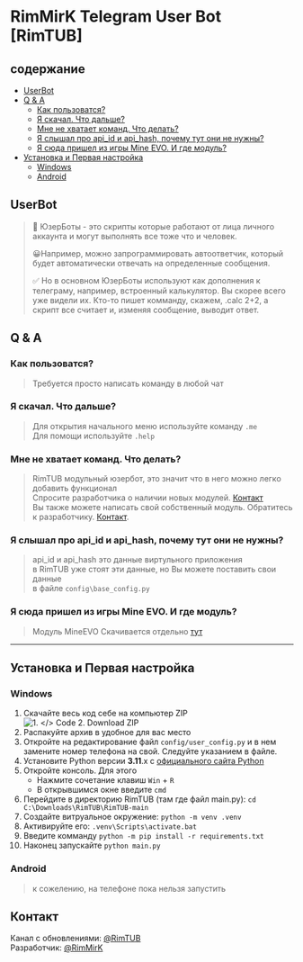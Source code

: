 # RimMirK Telegram User Bot [RimTUB]

## содержание
 + [UserBot](#UserBot)
 + [Q & A](#q--a)
     - [Как пользоватся?](#как-пользоватся)
     - [Я скачал. Что дальше?](#я-скачал-что-дальше)
     - [Мне не хватает команд. Что делать?](#мне-не-хватает-команд-что-делать)
     - [Я слышал про api_id и api_hash, почему тут они не нужны?](#я-слышал-про-api_id-и-api_hash-почему-тут-они-не-нужны)
     - [Я сюда пришел из игры Mine EVO. И где модуль?](#я-сюда-пришел-из-игры-mine-evo-и-где-модуль)
 + [Установка и Первая настройка](#установка-и-первая-настройка)
   - [Windows](#windows)
   - [Android](#android)


## UserBot
> 🤖 ЮзерБоты - это скрипты которые работают от лица личного аккаунта и могут выполнять все тоже что и человек.
> 
> 😀Например, можно запрограммировать автоответчик, который будет автоматически отвечать на определенные сообщения.
> 
> ✅ Но в основном ЮзерБоты используют как дополнения к телеграму, например, встроенный калькулятор. Вы скорее всего уже видели их. Кто-то пишет комманду, скажем, .calc 2+2, а скрипт все считает и, изменяя сообщение, выводит ответ.



## Q & A
### Как пользоватся?
> Требуется просто написать команду в любой чат

### Я скачал. Что дальше?
> Для открытия начального меню используйте команду `.me`\
> Для помощи используйте `.help`

### Мне не хватает команд. Что делать?
> RimTUB модульный юзербот, это значит что в него можно легко добавить функционал\
> Спросите разработчика о наличии новых модулей. [Контакт](#контакт)\
> Вы также можете написать свой собственный модуль. Обратитесь к разработчику. [Контакт](#контакт).

### Я слышал про api_id и api_hash, почему тут они не нужны?
> api_id и api_hash это данные виртульного приложения\
> в RimTUB уже стоят эти данные, но Вы можете поставить свои данные\
> в файле `config\base_config.py`

### Я сюда пришел из игры Mine EVO. И где модуль?
> Модуль MineEVO Скачивается отдельно [тут](https://t.me/RimEVO)


***


## Установка и Первая настройка

### Windows 
1. Скачайте весь код себе на компьютер ZIP \
   ![1. </> Code 2. Download ZIP](https://github.com/RimMirK/RimTUB/assets/115800822/07275682-7c4d-47ea-9058-3f2161bb41e3)
3. Распакуйте архив в удобное для вас место
4. Откройте на редактирование файл `config/user_config.py` и в нем замените номер телефона на свой. Следуйте указанием в файле.
5. Установите Python версии **3.11**.x с [официального сайта Python](https://www.python.org/downloads/)
6. Откройте консоль. Для этого
    - Нажмите сочетание клавиш `Win` + `R`
    - В открывшимся окне введите `cmd`
7.  Перейдите в директорию RimTUB (там где файл main.py): `cd С:\Downloads\RimTUB\RimTUB-main`
8. Создайте витруальное окружение: `python -m venv .venv`
9. Активируйте его: `.venv\Scripts\activate.bat`
10. Введите комманду `python -m pip install -r requirements.txt`
11. Наконец запускайте `python main.py`



### Android
> к сожелению, на телефоне пока нельзя запустить


## Контакт
Канал с обновлениями: [@RimTUB](https://t.me/RimTUB)\
Разработчик: [@RimMirK](https://t.me/RimTUB)
